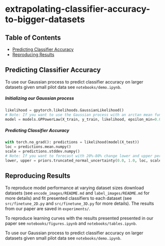 # extrapolating-classifier-accuracy-to-bigger-datasets

## Table of Contents

- [Predicting Classifier Accuracy](#predicting-classifier-accuracy)
- [Reproducing Results](#reproducing-results)

## Predicting Classifier Accuracy

To use our Gaussian process to predict classifier accuracy on larger datasets given small pilot data see `notebooks/demo.ipynb`.

##### Initializing our Gaussian process

```python
likelihood = gpytorch.likelihoods.GaussianLikelihood()
# Note: If you want to use the Gaussian process with an arctan mean function use models.GPArctan() instead.
model = models.GPPowerLaw(X_train, y_train, likelihood, epsilon_min=0.05, with_priors=True)
```

##### Predicting Classifier Accuracy

```python
with torch.no_grad(): predictions = likelihood(model(X_test))
loc = predictions.mean.numpy()
scale = predictions.stddev.numpy()
# Note: If you want to forecast with 20%-80% change lower and upper percentile.
lower, upper = priors.truncated_normal_uncertainty(0.0, 1.0, loc, scale, lower_percentile=0.025, upper_percentile=0.975) 
```

## Reproducing Results

To reproduce model performance at varying dataset sizes download datasets (see `encode_images/README.md` and `label_images/README.md` for more details) and fit presented classifiers to each dataset (see `src/finetune_2D.py` and `src/finetune_3D.py` for more details). The results from our paper are saved in `experiments/`.

To reproduce learning curves with the results presented presented in our paper see `notebooks/figures.ipynb` and `notebooks/tables.ipynb`.

To use our Gaussian process to predict classifier accuracy on larger datasets given small pilot data  see `notebooks/demo.ipynb`.
